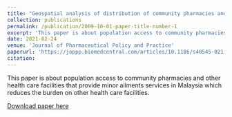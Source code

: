 ```yaml
---
title: "Geospatial analysis of distribution of community pharmacies and other health care facilities providing minor ailments services in Malaysia"
collection: publications
permalink: /publication/2009-10-01-paper-title-number-1
excerpt: 'This paper is about population access to community pharmacies and other health care facilities that provide minor ailments services in Malaysia which reduces the burden on other health care facilities.'
date: 2021-02-24
venue: 'Journal of Pharmaceutical Policy and Practice'
paperurl: 'https://joppp.biomedcentral.com/articles/10.1186/s40545-021-00308-9'
citation:
---
```

This paper is about population access to community pharmacies and other health care facilities that provide minor ailments services in Malaysia which reduces the burden on other health care facilities.

[Download paper here](https://www.researchgate.net/publication/349603175_Geospatial_analysis_of_distribution_of_community_pharmacies_and_other_health_care_facilities_providing_minor_ailments_services_in_Malaysia)
